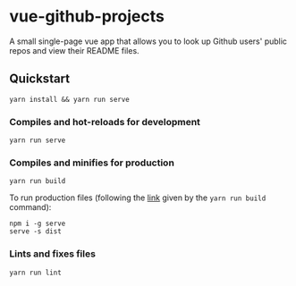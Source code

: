 # vue-github-projects
A small single-page vue app that allows you to look up Github users' public repos and view their README files.

## Quickstart
```
yarn install && yarn run serve
```

### Compiles and hot-reloads for development
```
yarn run serve
```

### Compiles and minifies for production
```
yarn run build
```

To run production files (following the [link](https://cli.vuejs.org/guide/deployment.html#general-guidelines) given by the `yarn run build` command):
```
npm i -g serve
serve -s dist
```

### Lints and fixes files
```
yarn run lint
```
